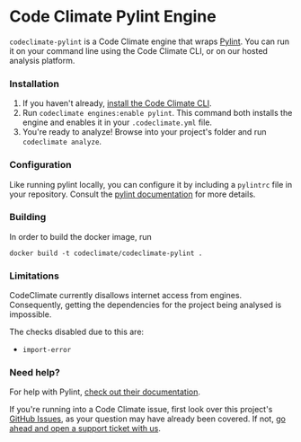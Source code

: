 # Code Climate Pylint Engine

`codeclimate-pylint` is a Code Climate engine that wraps [Pylint](http://www.pylint.org/). You can run it on your command line using the Code Climate CLI, or on our hosted analysis platform.

### Installation

1. If you haven't already, [install the Code Climate CLI](https://github.com/codeclimate/codeclimate).
2. Run `codeclimate engines:enable pylint`. This command both installs the engine and enables it in your `.codeclimate.yml` file.
3. You're ready to analyze! Browse into your project's folder and run `codeclimate analyze`.

### Configuration

Like running pylint locally, you can configure it by including a `pylintrc` file in your repository.
Consult the [pylint documentation](http://docs.pylint.org/run.html#command-line-options) for more details.

### Building

In order to build the docker image, run

```console
docker build -t codeclimate/codeclimate-pylint .
```

### Limitations

CodeClimate currently disallows internet access from engines. Consequently, getting
the dependencies for the project being analysed is impossible.

The checks disabled due to this are:
* `import-error`

### Need help?

For help with Pylint, [check out their documentation](http://docs.pylint.org/).

If you're running into a Code Climate issue, first look over this project's [GitHub Issues](https://github.com/mikebryant/codeclimate-pylint/issues), as your question may have already been covered. If not, [go ahead and open a support ticket with us](https://codeclimate.com/help).
